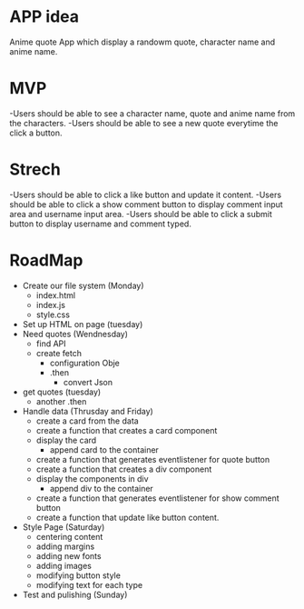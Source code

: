# APP idea
Anime quote App which display a randowm quote, character name and anime name.

# MVP
-Users should be able to see a character name, quote and anime name from the characters.
-Users should be able to see a new quote everytime the click a button.

# Strech
-Users should be able to click a like button and update it content.
-Users should be able to click a show comment button to display comment input area and username input area.
-Users should be able to click a submit button to display username and comment typed.

# RoadMap
- Create our file system (Monday)
    - index.html
    - index.js
    - style.css
- Set up HTML on page (tuesday)
- Need quotes (Wendnesday)
    - find API
    - create fetch
        - configuration Obje
        - .then 
            - convert Json
- get quotes (tuesday)
    - another .then 
- Handle data (Thrusday and Friday)
    - create a card from the data 
    - create a function that creates a card component
    - display the card
        - append card to the container
    - create a function that generates eventlistener for quote button
    - create a function that creates a div component
    - display the components in div
        - append div to the container
    - create a function that generates eventlistener for show comment button
    - create a function that update like button content.
- Style Page (Saturday)
    - centering content
    - adding margins
    - adding new fonts
    - adding images
    - modifying button style
    - modifying text for each type
- Test and pulishing (Sunday)